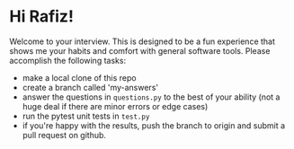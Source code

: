 # Hi Rafiz!
Welcome to your interview. This is designed to be a fun experience that shows me your habits and comfort with general software tools. Please accomplish the following tasks:

- make a local clone of this repo
- create a branch called 'my-answers'
- answer the questions in `questions.py` to the best of your ability (not a huge deal if there are minor errors or edge cases)
- run the pytest unit tests in `test.py`
- if you're happy with the results, push the branch to origin and submit a pull request on github.
